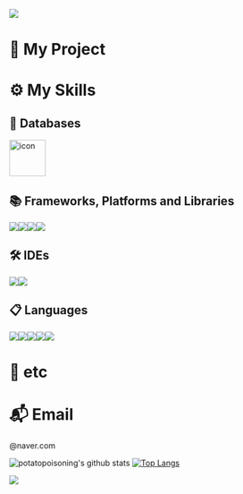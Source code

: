 <!--
**potatopoisoning/potatopoisoning** is a ✨ _special_ ✨ repository because its `README.md` (this file) appears on your GitHub profile.

Here are some ideas to get you started:

- 🔭 I’m currently working on ...
- 🌱 I’m currently learning ...
- 👯 I’m looking to collaborate on ...
- 🤔 I’m looking for help with ...
- 💬 Ask me about ...
- 📫 How to reach me: ...
- 😄 Pronouns: ...
- ⚡ Fun fact: ...
-->

<p>
    <img src="https://capsule-render.vercel.app/api?type=waving&color=ffc1cc&height=220&section=header&text=Potato's%20GitHub&fontSize=90&animation=fadeIn&fontColor=ffffff"/>
</p>

# 🔎 My Project

# ⚙ My Skills

## 💾 Databases
<img src="https://techstack-generator.vercel.app/mysql-icon.svg" alt="icon" width="65" height="65" />

## 📚 Frameworks, Platforms and Libraries 
 <div style="display: flex; align-items: flex-start;">
  <img src="https://img.shields.io/badge/spring-%236DB33F.svg?style=for-the-badge&logo=spring&logoColor=white"/>
  <img src="https://img.shields.io/badge/Thymeleaf-%23005C0F.svg?style=for-the-badge&logo=Thymeleaf&logoColor=white"/>
  <img src="https://img.shields.io/badge/bootstrap-%23563D7C.svg?style=for-the-badge&logo=bootstrap&logoColor=white"/>
  <img src="https://img.shields.io/badge/jquery-%230769AD.svg?style=for-the-badge&logo=jquery&logoColor=white"/>
 </div>

## 🛠 IDEs
 <div style="display: flex; align-items: flex-start;">
  <img src="https://img.shields.io/badge/Eclipse-7F5AB6.svg?style=for-the-badge&logo=Eclipse&logoColor=white"/>
  <img src="https://img.shields.io/badge/Visual%20Studio%20Code-0078d7.svg?style=for-the-badge&logo=visual-studio-code&logoColor=white"/>
 </div>

## 📋 Languages
<div style="display: flex; align-items: flex-start;">
  <img src="https://img.shields.io/badge/java-%23E34F26.svg?style=for-the-badge&logo=java&logoColor=white"/>
  <img src="https://img.shields.io/badge/html5-%23FF6666.svg?style=for-the-badge&logo=html5&logoColor=white"/>
  <img src="https://img.shields.io/badge/css3-%23FFCC33.svg?style=for-the-badge&logo=css3&logoColor=white"/>
  <img src="https://img.shields.io/badge/javascript-%23666666.svg?style=for-the-badge&logo=javascript&logoColor=%23F7DF1E"/>
  <img src="https://img.shields.io/badge/python-3670A0?style=for-the-badge&logo=python&logoColor=ffdd54"/>
 </div>

# 🎈 etc

# 📬 Email
@naver.com
<br>

<div>
    

![potatopoisoning's github stats](https://github-readme-stats.vercel.app/api?username=potatopoisoning&show_icons=true)
[![Top Langs](https://github-readme-stats.vercel.app/api/top-langs/?username=potatopoisoning)](https://github.com/anuraghazra/github-readme-stats)
</div>
<p>
    <img src="https://capsule-render.vercel.app/api?type=waving&color=ffc1cc&height=220&section=footer&text=Potato's%20GitHub&fontSize=90&animation=fadeIn&fontColor=ffffff"/>
</p>

